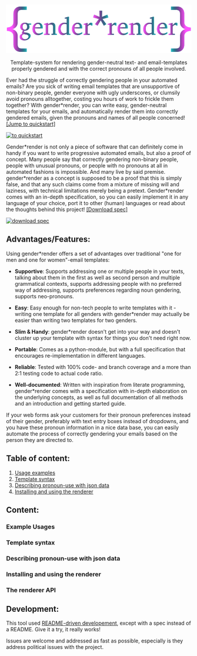 <p align="center"><!--<a href="https://github.com/phseiff"><img src="https://phseiff.com/images/brought-to-you-by-phseiff.svg" alt="brought to you by phseiff:"></a>-->
<img src="docs/images/title.svg" alt="{gender*render}"></p>

<p align="center" color="violet">Template-system for rendering gender-neutral text- and email-templates properly gendered and with the correct pronouns of all people involved.</p>

Ever had the struggle of correctly gendering people in your automated emails? Are you sick of writing email templates that are unsupportive of non-binary people, gender everyone with ugly underscores, or clumsily avoid pronouns alltogether, costing you hours of work to frickle them together? With gender\*render, you can write easy, gender-neutral templates for your emails, and automatically render them into correctly gendered emails, given the pronouns and names of all people concerned! [[Jump to quickstart]](#example-usages)

[![to quickstart](docs/images/idea-illustration.svg)](#example-usages)

Gender\*render is not only a piece of software that can definitely come in handy if you want to write progressive automated emails, but also a proof of concept. Many people say that correctly gendering non-binary people, people with unusual pronouns, or people with no pronouns at all in automated fashions is impossible. And many live by said premise. gender\*render as a concept is supposed to be a proof that this is simply false, and that any such claims come from a mixture of missing will and laziness, with technical limitations merely being a pretext. Gender\*render comes with an in-depth specification, so you can easily implement it in any language of your choice, port it to other (human) languages or read about the thoughts behind this project! [[Download spec]](https://github.com/phseiff/gender-render/raw/main/docs/spec.pdf)

[![download spec](docs/images/download-spec.svg)](https://phseiff.com/gender-render/spec.pdf)

## Advantages/Features:

Using gender\*render offers a set of advantages over traditional "one for men and one for women"-email templates:

* **Supportive**: Supports addressing one or multiple people in your texts, talking about them in the first as well as second person and multiple grammatical contexts, supports addressing people with no preferred way of addressing, supports preferences regarding noun gendering, supports neo-pronouns.

* **Easy**: Easy enough for non-tech people to write templates with it - writing one template for all genders with gender*render may actually be easier than writing two templates for two genders.

* **Slim & Handy**: gender*render doesn't get into your way and doesn't cluster up your template with syntax for things you don't need right now.

* **Portable**: Comes as a python-module, but with a full specification that encourages re-implementation in different languages.

* **Reliable**: Tested with 100% code- and branch coverage and a more than 2:1 testing code to actual code ratio.

* **Well-documented**: Written with inspiration from literate programming, gender*render comes with a specification with in-depth elaboration on the underlying concepts, as well as full documentation of all methods and an introduction and getting started guide.

If your web forms ask your customers for their pronoun preferences instead of their gender, preferably with text entry boxes instead of dropdowns, and you have these pronoun information in a nice data base, you can easily automate the process of correctly gendering your emails based on the person they are directed to.

## Table of content:

1. [Usage examples](#example-usages)
2. [Template syntax](#template-syntax)
3. [Describing pronoun-use with json data](#describing-pronoun-use-with-json-data)
4. [Installing and using the renderer](#installing-and-using-the-renderer)

## Content:

### Example Usages

### Template syntax

### Describing pronoun-use with json data

### Installing and using the renderer

### The renderer API

## Development:

This tool used [README-driven developement](https://tom.preston-werner.com/2010/08/23/readme-driven-development.html), except with a spec instead of a README. Give it a try, it really works!
 
 Issues are welcome and addressed as fast as possible, especially is they address political issues with the project.
